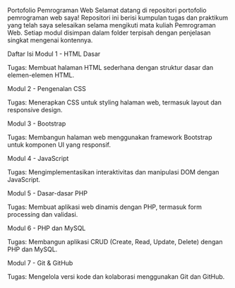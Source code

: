 Portofolio Pemrograman Web
Selamat datang di repositori portofolio pemrograman web saya! Repositori ini berisi kumpulan tugas dan praktikum yang telah saya selesaikan selama mengikuti mata kuliah Pemrograman Web. Setiap modul disimpan dalam folder terpisah dengan penjelasan singkat mengenai kontennya.

Daftar Isi
Modul 1 - HTML Dasar

Tugas: Membuat halaman HTML sederhana dengan struktur dasar dan elemen-elemen HTML.

Modul 2 - Pengenalan CSS

Tugas: Menerapkan CSS untuk styling halaman web, termasuk layout dan responsive design.

Modul 3 - Bootstrap

Tugas: Membangun halaman web menggunakan framework Bootstrap untuk komponen UI yang responsif.

Modul 4 - JavaScript

Tugas: Mengimplementasikan interaktivitas dan manipulasi DOM dengan JavaScript.

Modul 5 - Dasar-dasar PHP

Tugas: Membuat aplikasi web dinamis dengan PHP, termasuk form processing dan validasi.

Modul 6 - PHP dan MySQL

Tugas: Membangun aplikasi CRUD (Create, Read, Update, Delete) dengan PHP dan MySQL.

Modul 7 - Git & GitHub

Tugas: Mengelola versi kode dan kolaborasi menggunakan Git dan GitHub.